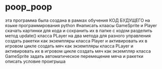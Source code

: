 # poop_poop
эта программа была создана в рамках обучения КОД БУДУЩЕГО на языке программирования pythоn
#написать клаасы GameSprite и Player
скачать картинки для кода и сохранить их в папке с кодом
разделить метод update() класса PLayer на два метода для разного управления
создать ракетки как экземпляры класса Player и активировать их в игровом цикле
создать мяч как экземпляры класса PLayer и активировать их в игровом цикле
создать мяч как экземпляр класса GameSprite
задать автоматическое перемещение мяча и ракетки
описать условие проигрыша

